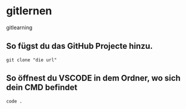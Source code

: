 # gitlernen
gitlearning

## So fügst du das GitHub Projecte hinzu.

`git clone "die url"`

## So öffnest du VSCODE in dem Ordner, wo sich dein CMD befindet

`code .` 


